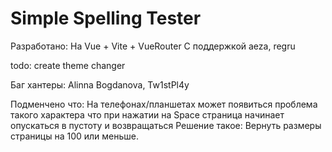 # Simple Spelling Tester

Разработано:
На Vue + Vite + VueRouter
С поддержкой aeza, regru

todo: create theme changer

Баг хантеры: Alinna Bogdanova, Tw1stPl4y

Подменчено что:
На телефонах/планшетах может появиться проблема такого характера что при нажатии на Space страница начинает опускаться в пустоту и возвращаться
Решение такое:
Вернуть размеры страницы на 100 или меньше.